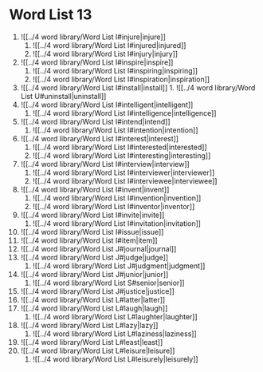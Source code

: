 # Word List 13

1. ![[../4 word library/Word List I#injure|injure]]
	1. ![[../4 word library/Word List I#injured|injured]]
	2. ![[../4 word library/Word List I#injury|injury]]
2. ![[../4 word library/Word List I#inspire|inspire]]
	1. ![[../4 word library/Word List I#inspiring|inspiring]]
	2. ![[../4 word library/Word List I#inspiration|inspiration]]
3. ![[../4 word library/Word List I#install|install]]
		1. ![[../4 word library/Word List U#uninstall|uninstall]]
4. ![[../4 word library/Word List I#intelligent|intelligent]]
	1. ![[../4 word library/Word List I#intelligence|intelligence]]
5. ![[../4 word library/Word List I#intend|intend]]
	1. ![[../4 word library/Word List I#intention|intention]]
6. ![[../4 word library/Word List I#interest|interest]]
	1. ![[../4 word library/Word List I#interested|interested]]
	2. ![[../4 word library/Word List I#interesting|interesting]]
7. ![[../4 word library/Word List I#interview|interview]]
	1. ![[../4 word library/Word List I#interviewer|interviewer]]
	2. ![[../4 word library/Word List I#interviewee|interviewee]]
8. ![[../4 word library/Word List I#invent|invent]]
	1. ![[../4 word library/Word List I#invention|invention]]
	2. ![[../4 word library/Word List I#inventor|inventor]]
9. ![[../4 word library/Word List I#invite|invite]]
	1. ![[../4 word library/Word List I#invitation|invitation]]
10. ![[../4 word library/Word List I#issue|issue]]
11. ![[../4 word library/Word List I#item|item]]
12. ![[../4 word library/Word List J#journal|journal]]
13. ![[../4 word library/Word List J#judge|judge]]
	1. ![[../4 word library/Word List J#judgment|judgment]]
14. ![[../4 word library/Word List J#junior|junior]]
	1. ![[../4 word library/Word List S#senior|senior]]
15. ![[../4 word library/Word List J#justice|justice]]
16. ![[../4 word library/Word List L#latter|latter]]
17. ![[../4 word library/Word List L#laugh|laugh]]
	1. ![[../4 word library/Word List L#laughter|laughter]]
18. ![[../4 word library/Word List L#lazy|lazy]]
	1. ![[../4 word library/Word List L#laziness|laziness]]
19. ![[../4 word library/Word List L#least|least]]
20. ![[../4 word library/Word List L#leisure|leisure]]
	1. ![[../4 word library/Word List L#leisurely|leisurely]]